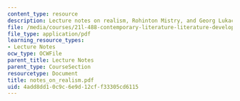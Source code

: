 ```yaml
---
content_type: resource
description: Lecture notes on realism, Rohinton Mistry, and Georg Lukacs.
file: /media/courses/21l-488-contemporary-literature-literature-development-and-human-rights-spring-2008/4add8dd10c9c6e9d12cff33305cd6115_notes_on_realism.pdf
file_type: application/pdf
learning_resource_types:
- Lecture Notes
ocw_type: OCWFile
parent_title: Lecture Notes
parent_type: CourseSection
resourcetype: Document
title: notes_on_realism.pdf
uid: 4add8dd1-0c9c-6e9d-12cf-f33305cd6115
---
```

